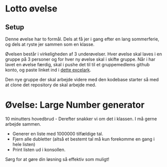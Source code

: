 <!-- JS use if these pages are used as githubpages. can be deleted if used elsewhere -->
<script src="https://code.jquery.com/jquery-3.2.1.min.js"></script>
<script src="script.js"></script>

# Lotto øvelse

## Setup
Denne øvelse har to formål. Dels at få jer i gang efter en lang sommerferie, og dels at ryste jer sammen som en klasse. 

Øvelsen består i virkeligheden af 3 underøvelser. Hver øvelse skal laves i en gruppe på 3 personer og for hver ny øvelse skal i skifte gruppe. 
Når i har lavet en øvelse færdig, skal i pushe det til til et gruppemedlems github konto, og paste linket ind i [dette excelark]().  

Den nye gruppe der skal arbejde videre med den kodebase starter så med at clone det repository de skal arbejde med. 


# Øvelse: Large Number generator
10 minutters hovedbrud - Derefter snakker vi om det i klassen. 
I må gerne arbejde sammen.

* Generer en liste med 1000000 tilfældige tal.
* Fjern alle dubletter (altså et bestemt tal må kun forekomme en gang i hele listen)
* Print listen ud i konsollen.

Sørg for at gøre din løsning så effektiv som muligt!
